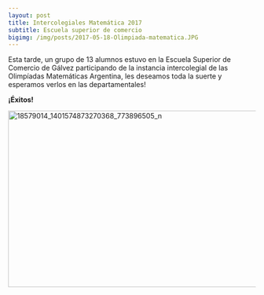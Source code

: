 ```yaml
---
layout: post
title: Intercolegiales Matemática 2017
subtitle: Escuela superior de comercio
bigimg: /img/posts/2017-05-18-Olimpiada-matematica.JPG
---
```


Esta tarde, un grupo de 13 alumnos estuvo en la Escuela Superior de Comercio de Gálvez participando de la instancia intercolegial de las Olimpíadas Matemáticas Argentina, les deseamos toda la suerte y esperamos verlos en las departamentales!

**¡Éxitos!**

<a data-flickr-embed="true"  href="https://www.flickr.com/gp/150770298@N03/537yLX" title="18579014_1401574873270368_773896505_n"><img src="https://c1.staticflickr.com/5/4174/34582224492_3782e8493c_z.jpg" width="640" height="360" alt="18579014_1401574873270368_773896505_n"></a><script async src="//embedr.flickr.com/assets/client-code.js" charset="utf-8"></script>
